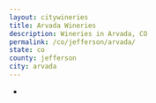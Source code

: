 ```yaml
---
layout: citywineries
title: Arvada Wineries
description: Wineries in Arvada, CO
permalink: /co/jefferson/arvada/
state: co
county: jefferson
city: arvada
---
```

-

